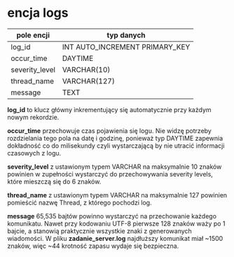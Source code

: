 # encja logs

| pole encji  | typ danych |
| ------------- | ------------- |
| log_id  | INT AUTO_INCREMENT PRIMARY_KEY  |
| occur_time  | DAYTIME  |
| severity_level | VARCHAR(10)  |
| thread_name  | VARCHAR(127)  |
| message | TEXT  |

**log_id** to klucz główny inkrementujący się automatycznie przy każdym nowym rekordzie.

**occur_time** przechowuje czas pojawienia się logu. Nie widzę potrzeby rozdzielania tego pola na datę i godzinę, ponieważ typ DAYTIME zapewnia dokładność co do milisekundy czyli wystarczającą by nie utracić informacji czasowych z logu.

**severity_level** z ustawionym typem VARCHAR na maksymalnie 10 znaków powinien w zupełności wystarczyć do przechowywania severity levels, które mieszczą się do 6 znaków.

**thread_name** z ustawionym typem VARCHAR na maksymalnie 127 powinien pomieścić nazwę Thread, z którego pochodzi log.

**message** 65,535 bajtów powinno wystarczyć na przechowanie każdego komunikatu. Nawet przy kodowaniu UTF-8 pierwsze 128 znaków waży po 1 bajcie, a stanowią praktycznie wszystkie znaki z generowanych wiadomości. W pliku **zadanie_server.log** najdłuższy komunikat miał ~1500 znaków, więc ~44 krotność zapasu wydaje się bezpieczna. 
